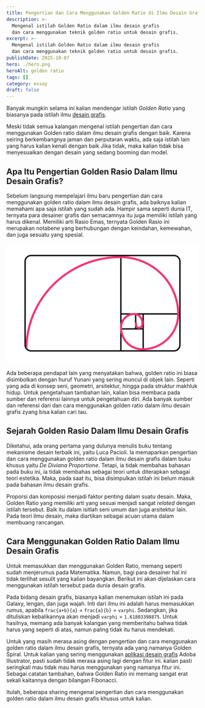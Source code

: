 ```yaml
---
title: Pengertian dan Cara Menggunakan Golden Ratio di Ilmu Desain Grafis
description: >-
  Mengenal istilah Golden Ratio dalam ilmu desain grafis
  dan cara menggunakan teknik golden ratio untuk desain grafis.
excerpt: >-
  Mengenal istilah Golden Ratio dalam ilmu desain grafis
  dan cara menggunakan teknik golden ratio untuk desain grafis.
publishDate: 2025-10-07
hero: ./hero.png
heroAlt: golden ratio
tags: []
category: essay
draft: false
---
```


Banyak mungkin selama ini kalian mendengar istilah _Golden Ratio_ yang biasanya pada istilah ilmu [desain grafis](/blog/sekilas-tentang-desain-grafis/).

Meski tidak semua kalangan mengenal istilah pengertian dan cara menggunakan Golden ratio dalam ilmu desain grafis dengan baik. Karena seiring berkembangnya jaman dan perputaran waktu, ada saja istilah lain yang harus kalian kenali dengan baik Jika tidak, maka kalian tidak bisa menyesuaikan dengan desain yang sedang booming dan model.

## Apa Itu Pengertian Golden Rasio Dalam Ilmu Desain Grafis?

Sebelum langsung mempelajari ilmu baru pengertian dan cara menggunakan golden ratio dalam ilmu desain grafis, ada baiknya kalian memahami apa saja istilah yang sudah ada. Hampir sama seperti dunia IT, ternyata para desainer grafis dan semacamnya itu juga memiliki istilah yang harus dikenal. Memiliki arti Rasio Emas, ternyata Golden Rasio ini merupakan notabene yang berhubungan dengan keindahan, kemewahan, dan juga sesuatu yang spesial.

![golden ratio](./images/golden-ratio.webp 'golden ratio')

Ada beberapa pendapat lain yang menyatakan bahwa, golden ratio ini biasa disimbolkan dengan huruf Yunani yang sering muncul di objek lain. Seperti yang ada di konsep seni, geometri, arsitektur, hingga pada struktur makhluk hidup. Untuk pengetahuan tambahan lain, kalian bisa membaca pada sumber dan referensi lainnya untuk pengetahuan diri. Ada banyak sumber dan referensi dari dan cara menggunakan golden ratio dalam ilmu desain grafis zyang bisa kalian cari tau.

## Sejarah Golden Rasio Dalam Ilmu Desain Grafis

Diketahui, ada orang pertama yang dulunya menulis buku tentang mekanisme desain terbaik ini, yaitu Luca Pacioli. Ia memaparkan pengertian dan cara menggunakan golden ratio dalam ilmu desain grafis dalam buku khusus yaitu _De Diviana Proportione_. Tetapi, ia tidak membahas bahasan pada buku ini, ia tidak membahas sebagai teori untuk diterapkan sebagai teori estetika. Maka, pada saat itu, bisa disimpulkan istilah ini belum masuk pada bahasan ilmu desain grafis.

Proporsi dan komposisi menjadi faktor penting dalam suatu desain. Maka, Golden Ratio yang memiliki arti yang sesuai menjadi sangat _related_ dengan istilah tersebut. Baik itu dalam isitlah seni umum dan juga arsitektur lain. Pada teori ilmu desain, maka diartikan sebagai acuan utama dalam membuang rancangan.

## Cara Menggunakan Golden Ratio Dalam llmu Desain Grafis

Untuk memasukkan dan menggunakan Golden Ratio, memang seperti sudah menjerumus pada Matematika. Namun, bagi para desainer hal ini tidak terlihat sesulit yang kalian bayangkan. Berikut ini akan dijelaskan cara menggunakan istilah tersebut pada dunia desain grafis.

Pada bidang desain grafis, biasanya kalian menemukan istilah ini pada Galaxy, lengan, dan juga wajah. Inti dari ilmu ini adalah harus memasukkan rumus, apabila `frac{a+b}{a}` = `frac{a}{b}` = `varphi`. Sedangkan, jika dituliskan kebalikannya akan menjadi `varphi` = `1.61803398875`. Untuk hasilnya, memang ada banyak kalangan yang memberitahu bahwa tidak harus yang seperti di atas, namun paling tidak itu harus mendekati.

Untuk yang masih merasa asing dengan pengertian dan cara menggunakan golden ratio dalam ilmu desain grafis, ternyata ada yang namanya Golden Spiral. Untuk kalian yang sering menggunakan [aplikasi desain grafis](/blog/aplikasi-desain-grafis-terbaik/) Adoba Illustrator, pasti sudah tidak merasa asing lagi dengan fitur ini. kalian pasti seringkali mau tidak mau harus menggunakan yang namanya fitur ini. Sebagai catatan tambahan, bahwa Golden Ratio ini memang sangat erat sekali kaitannya dengan bilangan Fibonacci.

Itulah, beberapa sharing mengenai pengertian dan cara menggunakan golden ratio dalam ilmu desain grafis khusus untuk kalian.
